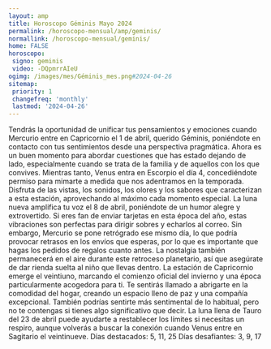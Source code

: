 ```yaml
---
layout: amp
title: Horoscopo Géminis Mayo 2024 
permalink: /horoscopo-mensual/amp/geminis/
normallink: /horoscopo-mensual/geminis/
home: FALSE
horoscopo:
 signo: geminis
 video: -DQpmrrAIeU
ogimg: /images/mes/Géminis_mes.png#2024-04-26
sitemap:
 priority: 1
 changefreq: 'monthly'
 lastmod: '2024-04-26'
---
```



Tendrás la oportunidad de unificar tus pensamientos y emociones cuando Mercurio entre en Capricornio el 1 de abril, querido Géminis, poniéndote en contacto con tus sentimientos desde una perspectiva pragmática. Ahora es un buen momento para abordar cuestiones que has estado dejando de lado, especialmente cuando se trata de la familia y de aquellos con los que convives.
Mientras tanto, Venus entra en Escorpio el día 4, concediéndote permiso para mimarte a medida que nos adentramos en la temporada. Disfruta de las vistas, los sonidos, los olores y los sabores que caracterizan a esta estación, aprovechando al máximo cada momento especial.
La luna nueva amplifica tu voz el 8 de abril, poniéndote de un humor alegre y extrovertido. Si eres fan de enviar tarjetas en esta época del año, estas vibraciones son perfectas para dirigir sobres y echarlos al correo. Sin embargo, Mercurio se pone retrógrado ese mismo día, lo que podría provocar retrasos en los envíos que esperas, por lo que es importante que hagas los pedidos de regalos cuanto antes. La nostalgia también permanecerá en el aire durante este retroceso planetario, así que asegúrate de dar rienda suelta al niño que llevas dentro.
La estación de Capricornio emerge el veintiuno, marcando el comienzo oficial del invierno y una época particularmente acogedora para ti. Te sentirás llamado a abrigarte en la comodidad del hogar, creando un espacio lleno de paz y una compañía excepcional. También podrías sentirte más sentimental de lo habitual, pero no te contengas si tienes algo significativo que decir. La luna llena de Tauro del 23 de abril puede ayudarte a restablecer los límites si necesitas un respiro, aunque volverás a buscar la conexión cuando Venus entre en Sagitario el veintinueve.
Días destacados: 5, 11, 25
Días desafiantes: 3, 9, 17